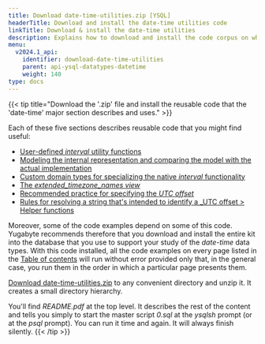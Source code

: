 ```yaml
---
title: Download date-time-utilities.zip [YSQL]
headerTitle: Download and install the date-time utilities code
linkTitle: Download & install the date-time utilities
description: Explains how to download and install the code corpus on which many of the code-examples in the dare-time major section depend. [YSQL]
menu:
  v2024.1_api:
    identifier: download-date-time-utilities
    parent: api-ysql-datatypes-datetime
    weight: 140
type: docs
---
```

{{< tip title="Download the '.zip' file and install the reusable code that the 'date-time' major section describes and uses." >}}

Each of these five sections describes reusable code that you might find useful:

- [User-defined _interval_ utility functions](../date-time-data-types-semantics/type-interval/interval-utilities/)
- [Modeling the internal representation and comparing the model with the actual implementation](../date-time-data-types-semantics/type-interval/interval-representation/internal-representation-model/)
- [Custom domain types for specializing the native _interval_ functionality](../date-time-data-types-semantics/type-interval/custom-interval-domains/)
- [The _extended_timezone_names view_](../timezones/extended-timezone-names/)
- [Recommended practice for specifying the _UTC offset_](../timezones/recommendation/)
- [Rules for resolving a string that's intended to identify a _UTC offset  > Helper functions](../timezones/ways-to-spec-offset/name-res-rules/helper-functions/)

Moreover, some of the code examples depend on some of this code. Yugabyte recommends therefore that you download and install the entire kit into the database that you use to support your study of the _date-time_ data types. With this code installed, all the code examples on every page listed in the [Table of contents](../toc/) will run without error provided only that, in the general case, you run them in the order in which a particular page presents them.

[Download date-time-utilities.zip](https://raw.githubusercontent.com/yugabyte/yugabyte-db/master/sample/date-time-utilities/date-time-utilities.zip) to any convenient directory and unzip it. It creates a small directory hierarchy.

You'll find _README.pdf_ at the top level. It describes the rest of the content and tells you simply to start the master script _0.sql_ at the _ysqlsh_ prompt (or at the _psql_ prompt). You can run it time and again. It will always finish silently.
{{< /tip >}}
